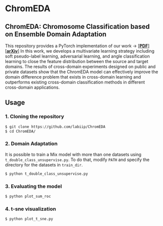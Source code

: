 # ChromEDA
## ChromEDA: Chromosome Classification based on Ensemble Domain Adaptation


This repository provides a PyTorch implementation of our work -> [[**PDF**]]() [[**arXiv**]]()
In this work, we develops a multivariate learning strategy including soft pseudo-label learning, adversarial learning, and angle classification learning to close the feature distribution between the source and target domains. 
The results of cross-domain experiments designed on public and private datasets show that the ChromEDA model can effectively improve the domain difference problem that exists in cross-domain learning and outperforms existing 
cross-domain classification methods in different cross-domain applications.

## Usage
### 1. Cloning the repository
```bash
$ git clone https://github.com/labiip/ChromEDA
$ cd ChromEDA/
```

### 2. Domain Adaptation
It is possible to train a Mix model with more than one datasets using `t_double_class_unsupervise.py`. To do that, modify `PATH` and specify the directory for the datasets in `train_dir`.
 ```bash
$ python t_double_class_unsupervise.py
```

### 3. Evaluating the model
 ```bash
$ python plot_sum_roc
```

### 4. t-sne visualization
 ```bash
$ python plot_t_sne.py
```

